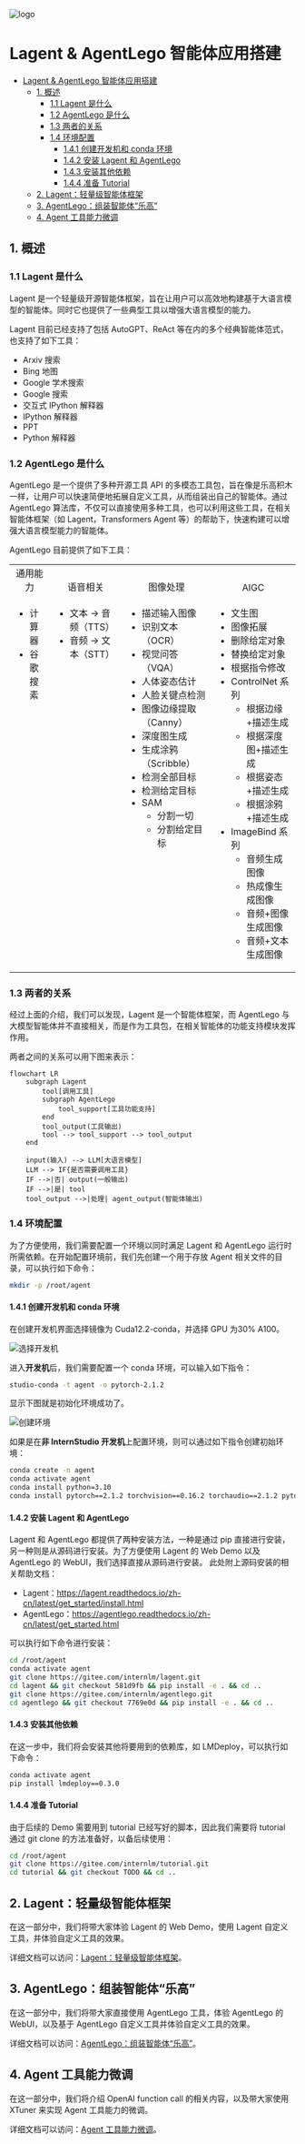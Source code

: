 ![logo](./assets/logo.jpg)

# Lagent & AgentLego 智能体应用搭建

- [Lagent \& AgentLego 智能体应用搭建](#lagent--agentlego-智能体应用搭建)
  - [1. 概述](#1-概述)
    - [1.1 Lagent 是什么](#11-lagent-是什么)
    - [1.2 AgentLego 是什么](#12-agentlego-是什么)
    - [1.3 两者的关系](#13-两者的关系)
    - [1.4 环境配置](#14-环境配置)
      - [1.4.1 创建开发机和 conda 环境](#141-创建开发机和-conda-环境)
      - [1.4.2 安装 Lagent 和 AgentLego](#142-安装-lagent-和-agentlego)
      - [1.4.3 安装其他依赖](#143-安装其他依赖)
      - [1.4.4 准备 Tutorial](#144-准备-tutorial)
  - [2. Lagent：轻量级智能体框架](#2-lagent轻量级智能体框架)
  - [3. AgentLego：组装智能体“乐高”](#3-agentlego组装智能体乐高)
  - [4. Agent 工具能力微调](#4-agent-工具能力微调)

## 1. 概述

### 1.1 Lagent 是什么

Lagent 是一个轻量级开源智能体框架，旨在让用户可以高效地构建基于大语言模型的智能体。同时它也提供了一些典型工具以增强大语言模型的能力。

Lagent 目前已经支持了包括 AutoGPT、ReAct 等在内的多个经典智能体范式，也支持了如下工具：

- Arxiv 搜索
- Bing 地图
- Google 学术搜索
- Google 搜索
- 交互式 IPython 解释器
- IPython 解释器
- PPT
- Python 解释器

### 1.2 AgentLego 是什么

AgentLego 是一个提供了多种开源工具 API 的多模态工具包，旨在像是乐高积木一样，让用户可以快速简便地拓展自定义工具，从而组装出自己的智能体。通过 AgentLego 算法库，不仅可以直接使用多种工具，也可以利用这些工具，在相关智能体框架（如 Lagent，Transformers Agent 等）的帮助下，快速构建可以增强大语言模型能力的智能体。

AgentLego 目前提供了如下工具：

<table align='center'>
    <tr align='center' valign='bottom'>
        <b><td>通用能力</td></b>
        <b><td>语音相关</td></b>
        <b><td>图像处理</td></b>
        <b><td>AIGC</td></b>
    </tr>
    <tr valign='top'>
    <td>
        <ul>
        <li>计算器</li>
        <li>谷歌搜素</li>
        </ul>
    </td>
    <td>
        <ul>
        <li>文本 -> 音频（TTS）</li>
        <li>音频 -> 文本（STT）</li>
        </ul>
    </td>
    <td>
        <ul>
        <li>描述输入图像</li>
        <li>识别文本（OCR）</li>
        <li>视觉问答（VQA）</li>
        <li>人体姿态估计</li>
        <li>人脸关键点检测</li>
        <li>图像边缘提取（Canny）</li>
        <li>深度图生成</li>
        <li>生成涂鸦（Scribble）</li>
        <li>检测全部目标</li>
        <li>检测给定目标</li>
        <li>SAM
            <ul>
            <li>分割一切</li>
            <li>分割给定目标</li>
            </ul>
        </li>
        </ul>
    </td>
    <td>
        <ul>
        <li>文生图</li>
        <li>图像拓展</li>
        <li>删除给定对象</li>
        <li>替换给定对象</li>
        <li>根据指令修改</li>
        <li>ControlNet 系列
            <ul>
            <li>根据边缘+描述生成</li>
            <li>根据深度图+描述生成</li>
            <li>根据姿态+描述生成</li>
            <li>根据涂鸦+描述生成</li>
            </ul>
        </li>
        <li>ImageBind 系列
            <ul>
            <li>音频生成图像</li>
            <li>热成像生成图像</li>
            <li>音频+图像生成图像</li>
            <li>音频+文本生成图像</li>
            </ul>
        </li>
    </td>
    </tr>
</table>

### 1.3 两者的关系

经过上面的介绍，我们可以发现，Lagent 是一个智能体框架，而 AgentLego 与大模型智能体并不直接相关，而是作为工具包，在相关智能体的功能支持模块发挥作用。

两者之间的关系可以用下图来表示：

```mermaid
flowchart LR
    subgraph Lagent
        tool[调用工具]
        subgraph AgentLego
            tool_support[工具功能支持]
        end
        tool_output(工具输出)
        tool --> tool_support --> tool_output
    end

    input(输入) --> LLM[大语言模型]
    LLM --> IF{是否需要调用工具}
    IF -->|否| output(一般输出)
    IF -->|是| tool
    tool_output -->|处理| agent_output(智能体输出)
```

### 1.4 环境配置

为了方便使用，我们需要配置一个环境以同时满足 Lagent 和 AgentLego 运行时所需依赖。在开始配置环境前，我们先创建一个用于存放 Agent 相关文件的目录，可以执行如下命令：

```bash
mkdir -p /root/agent
```

#### 1.4.1 创建开发机和 conda 环境

在创建开发机界面选择镜像为 Cuda12.2-conda，并选择 GPU 为30% A100。

![选择开发机](./assets/introduction/machine.png)

进入**开发机**后，我们需要配置一个 conda 环境，可以输入如下指令：

```bash
studio-conda -t agent -o pytorch-2.1.2
```

显示下图就是初始化环境成功了。

![创建环境](./assets/introduction/env.png)

如果是在**非 InternStudio 开发机**上配置环境，则可以通过如下指令创建初始环境：

```bash
conda create -n agent
conda activate agent
conda install python=3.10
conda install pytorch==2.1.2 torchvision==0.16.2 torchaudio==2.1.2 pytorch-cuda=11.8 -c pytorch -c nvidia
```

#### 1.4.2 安装 Lagent 和 AgentLego

Lagent 和 AgentLego 都提供了两种安装方法，一种是通过 pip 直接进行安装，另一种则是从源码进行安装。为了方便使用 Lagent 的 Web Demo 以及 AgentLego 的 WebUI，我们选择直接从源码进行安装。
此处附上源码安装的相关帮助文档：

- Lagent：https://lagent.readthedocs.io/zh-cn/latest/get_started/install.html
- AgentLego：https://agentlego.readthedocs.io/zh-cn/latest/get_started.html

可以执行如下命令进行安装：

```bash
cd /root/agent
conda activate agent
git clone https://gitee.com/internlm/lagent.git
cd lagent && git checkout 581d9fb && pip install -e . && cd ..
git clone https://gitee.com/internlm/agentlego.git
cd agentlego && git checkout 7769e0d && pip install -e . && cd ..
```

#### 1.4.3 安装其他依赖

在这一步中，我们将会安装其他将要用到的依赖库，如 LMDeploy，可以执行如下命令：

```bash
conda activate agent
pip install lmdeploy==0.3.0
```

#### 1.4.4 准备 Tutorial

由于后续的 Demo 需要用到 tutorial 已经写好的脚本，因此我们需要将 tutorial 通过 git clone 的方法准备好，以备后续使用：

```bash
cd /root/agent
git clone https://gitee.com/internlm/tutorial.git
cd tutorial && git checkout TODO && cd ..
```

## 2. Lagent：轻量级智能体框架

在这一部分中，我们将带大家体验 Lagent 的 Web Demo，使用 Lagent 自定义工具，并体验自定义工具的效果。

详细文档可以访问：[Lagent：轻量级智能体框架](lagent.md)。

## 3. AgentLego：组装智能体“乐高”

在这一部分中，我们将带大家直接使用 AgentLego 工具，体验 AgentLego 的 WebUI，以及基于 AgentLego 自定义工具并体验自定义工具的效果。

详细文档可以访问：[AgentLego：组装智能体“乐高”](agentlego.md)。

## 4. Agent 工具能力微调

在这一部分中，我们将介绍 OpenAI function call 的相关内容，以及带大家使用 XTuner 来实现 Agent 工具能力的微调。

详细文档可以访问：[Agent 工具能力微调](finetune.md)。